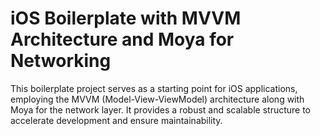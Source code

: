 #  iOS Boilerplate with MVVM Architecture and Moya for Networking

This boilerplate project serves as a starting point for iOS applications, employing the MVVM (Model-View-ViewModel) architecture along with Moya for the network layer. It provides a robust and scalable structure to accelerate development and ensure maintainability.
